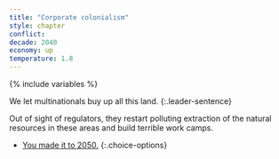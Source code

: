 ```yaml
---
title: "Corporate colonialism"
style: chapter
conflict: 
decade: 2040
economy: up
temperature: 1.8
---
```


{% include variables %}

We let multinationals buy up all this land. 
{:.leader-sentence}

Out of sight of regulators, they restart polluting extraction of the natural resources in these areas and build terrible work camps.

- [You made it to 2050.](part-page_2050-billionaire-saviours.html)
{:.choice-options}
